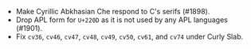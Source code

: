 * Make Cyrillic Abkhasian Che respond to C's serifs (#1898).
* Drop APL form for `U+220D` as it is not used by any APL languages (#1901).
* Fix `cv36`, `cv46`, `cv47`, `cv48`, `cv49`, `cv50`, `cv61`, and `cv74` under Curly Slab.
